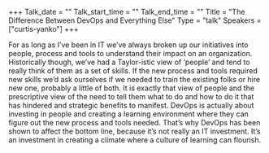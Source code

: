 +++
Talk_date = ""
Talk_start_time = ""
Talk_end_time = ""
Title = "The Difference Between DevOps and Everything Else"
Type = "talk"
Speakers = ["curtis-yanko"]
+++

For as long as I’ve been in IT we’ve always broken up our initiatives into people, process and tools to understand their impact on an organization. Historically though, we’ve had a Taylor-istic view of ‘people’ and tend to really think of them as a set of skills. If the new process and tools required new skills we’d ask ourselves if we needed to train the existing folks or hire new one, probably a little of both. It is exactly that view of people and the prescriptive view of the need to tell them what to do and how to do it that has hindered and strategic benefits to manifest. DevOps is actually about investing in people and creating a learning environment where they can figure out the new process and tools needed. That’s why DevOps has been shown to affect the bottom line, because it’s not really an IT investment. It’s an investment in creating a climate where a culture of learning can flourish.

